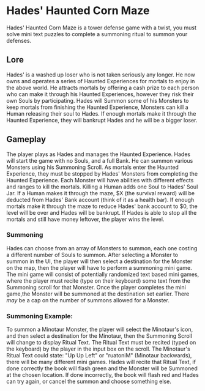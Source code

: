 # Hades' Haunted Corn Maze

Hades' Haunted Corn Maze is a tower defense game with a twist, you must solve mini text puzzles to complete a summoning ritual to summon your defenses.

## Lore 
Hades' is a washed up loser who is not taken seriously any longer. He now owns and operates a series of Haunted Experiences for mortals to enjoy in the above world. He attracts mortals by offering a cash prize to each person who can make it through his Haunted Experiences, however they risk their own Souls by participating. Hades will Summon some of his Monsters to keep mortals from finishing the Haunted Experience, Monsters can kill a Human releasing their soul to Hades. If enough mortals make it through the Haunted Experience, they will bankrupt Hades and he will be a bigger loser.

## Gameplay

The player plays as Hades and manages the Haunted Experience. Hades will start the game with no Souls, and a full Bank. He can summon various Monsters using his Summoning Scroll. As mortals enter the Haunted Experience, they must be stopped by Hades' Monsters from completing the Haunted Experience. Each Monster will have abilities with different effects and ranges to kill the mortals. Killing a Human adds one Soul to Hades' Soul Jar. If a Human makes it through the maze, $X (the survival reward) will be deducted from Hades' Bank account (think of it as a health bar). If enough mortals make it through the maze to reduce Hades' bank account to $0, the level will be over and Hades will be bankrupt. If Hades is able to stop all the mortals and still have money leftover, the player wins the level.

### Summoning
 Hades can choose from an array of Monsters to summon, each one costing a different number of Souls to summon. After selecting a Monster to summon in the UI, the player will then select a destination for the Monster on the map, then the player will have to perform a summoning mini game. The mini game will consist of potentially randomized text based mini games, where the player must recite (type on their keyboard) some text from the Summoning scroll for that Monster. Once the player completes the mini game,the Monster will be summoned at the destination set earlier. There _may_ be a cap on the number of summons allowed for a Monster. 

### Summoning Example:

To summon a Minotaur Monster, the player will select the Minotaur's icon, and then select a destination for the Minotaur, then the Summoning Scroll will change to display Ritual Text. The Ritual Text must be recited (typed on the keyboard) by the player in the input box on the scroll. The Minotaur's Ritual Text could state: "Up Up Left" or "ruatoniM" (Minotaur backwards), there will be many different mini games. Hades will recite that Ritual Text, if done correctly the book will flash green and the Monster will be Summoned at the chosen location. If done incorrectly, the book will flash red and Hades can try again, or cancel the summon and choose something else. 
